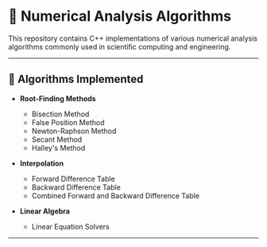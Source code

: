 # 📐 Numerical Analysis Algorithms

This repository contains C++ implementations of various numerical analysis algorithms commonly used in scientific computing and engineering.

---

## 🧪 Algorithms Implemented

- **Root-Finding Methods**
  - Bisection Method
  - False Position Method
  - Newton-Raphson Method
  - Secant Method
  - Halley's Method

- **Interpolation**
  - Forward Difference Table
  - Backward Difference Table
  - Combined Forward and Backward Difference Table

- **Linear Algebra**
  - Linear Equation Solvers

---

